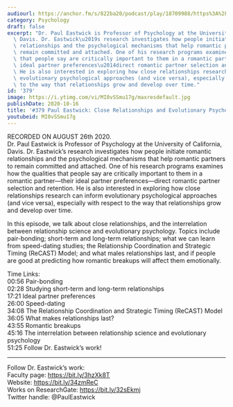 ```yaml
---
audiourl: https://anchor.fm/s/822ba20/podcast/play/18709988/https%3A%2F%2Fd3ctxlq1ktw2nl.cloudfront.net%2Fstaging%2F2020-7-28%2F7f80e0cc-1b4b-7591-2207-8bed03f85150.m4a
category: Psychology
draft: false
excerpt: "Dr. Paul Eastwick is Professor of Psychology at the University of California,\
  \ Davis. Dr. Eastwick\u2019s research investigates how people initiate romantic\
  \ relationships and the psychological mechanisms that help romantic partners to\
  \ remain committed and attached. One of his research programs examines how the qualities\
  \ that people say are critically important to them in a romantic partner\u2014their\
  \ ideal partner preferences\u2014direct romantic partner selection and retention.\
  \ He is also interested in exploring how close relationships research can inform\
  \ evolutionary psychological approaches (and vice versa), especially with respect\
  \ to the way that relationships grow and develop over time."
id: '379'
image: https://i.ytimg.com/vi/MI0vSSmu17g/maxresdefault.jpg
publishDate: 2020-10-16
title: '#379 Paul Eastwick: Close Relationships and Evolutionary Psychology'
youtubeid: MI0vSSmu17g
---
```

<div class="timelinks">

RECORDED ON AUGUST 26th 2020.  
Dr. Paul Eastwick is Professor of Psychology at the University of California, Davis. Dr. Eastwick’s research investigates how people initiate romantic relationships and the psychological mechanisms that help romantic partners to remain committed and attached. One of his research programs examines how the qualities that people say are critically important to them in a romantic partner—their ideal partner preferences—direct romantic partner selection and retention. He is also interested in exploring how close relationships research can inform evolutionary psychological approaches (and vice versa), especially with respect to the way that relationships grow and develop over time.

In this episode, we talk about close relationships, and the interrelation between relationship science and evolutionary psychology. Topics include pair-bonding; short-term and long-term relationships; what we can learn from speed-dating studies; the Relationship Coordination and Strategic Timing (ReCAST) Model; and what males relationships last, and if people are good at predicting how romantic breakups will affect them emotionally.

Time Links:  
<time>00:56</time> Pair-bonding  
<time>02:28</time> Studying short-term and long-term relationships  
<time>17:21</time> Ideal partner preferences  
<time>26:00</time> Speed-dating  
<time>34:08</time> The Relationship Coordination and Strategic Timing (ReCAST) Model  
<time>36:05</time> What makes relationships last?  
<time>43:55</time> Romantic breakups  
<time>45:16</time> The interrelation between relationship science and evolutionary psychology  
<time>51:25</time> Follow Dr. Eastwick’s work!

---

Follow Dr. Eastwick’s work:  
Faculty page: https://bit.ly/3hzXk8T  
Website: https://bit.ly/34zmReC  
Works on ResearchGate: https://bit.ly/32sEkmj  
Twitter handle: @PaulEastwick
</div>

